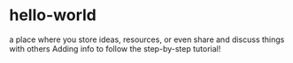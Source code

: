 # hello-world
a place where you store ideas, resources, or even share and discuss things with others
Adding info to follow the step-by-step tutorial!
